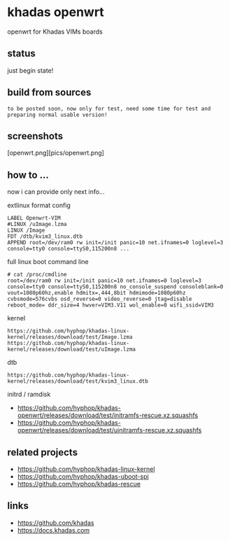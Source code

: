 # khadas openwrt

openwrt for Khadas VIMs boards

## status 

just begin state!

## build from sources

    to be posted soon, now only for test, need some time for test and preparing normal usable version!

## screenshots

[openwrt.png][pics/openwrt.png]

## how to ...

now i can provide only next info...

extlinux format config

    LABEL Openwrt-VIM
    #LINUX /uImage.lzma
    LINUX /Image
    FDT /dtb/kvim3_linux.dtb
    APPEND root=/dev/ram0 rw init=/init panic=10 net.ifnames=0 loglevel=3 console=tty0 console=ttyS0,115200n8 ...

full linux boot command line

    # cat /proc/cmdline 
    root=/dev/ram0 rw init=/init panic=10 net.ifnames=0 loglevel=3 console=tty0 console=ttyS0,115200n8 no_console_suspend consoleblank=0 vout=1080p60hz,enable hdmitx=,444,8bit hdmimode=1080p60hz cvbsmode=576cvbs osd_reverse=0 video_reverse=0 jtag=disable reboot_mode= ddr_size=4 hwver=VIM3.V11 wol_enable=0 wifi_ssid=VIM3 

kernel

    https://github.com/hyphop/khadas-linux-kernel/releases/download/test/Image.lzma
    https://github.com/hyphop/khadas-linux-kernel/releases/download/test/uImage.lzma

dtb

    https://github.com/hyphop/khadas-linux-kernel/releases/download/test/kvim3_linux.dtb


initrd / ramdisk

+ https://github.com/hyphop/khadas-openwrt/releases/download/test/initramfs-rescue.xz.squashfs
+ https://github.com/hyphop/khadas-openwrt/releases/download/test/uinitramfs-rescue.xz.squashfs


## related projects

+ https://github.com/hyphop/khadas-linux-kernel
+ https://github.com/hyphop/khadas-uboot-spi
+ https://github.com/hyphop/khadas-rescue

## links

+ https://github.com/khadas
+ https://docs.khadas.com
